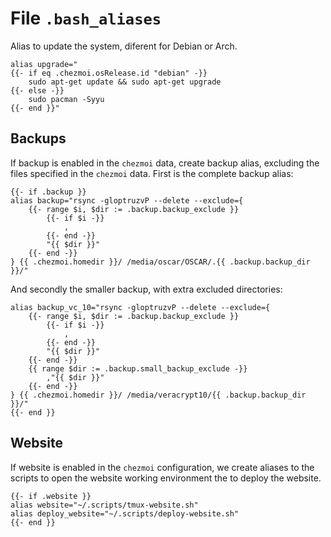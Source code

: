 # File `.bash_aliases`

Alias to update the system, diferent for Debian or Arch.
``` file dot_bash_aliases.tmpl
alias upgrade="
{{- if eq .chezmoi.osRelease.id "debian" -}}
	sudo apt-get update && sudo apt-get upgrade
{{- else -}}
	sudo pacman -Syyu
{{- end }}"
```

## Backups
If backup is enabled in the `chezmoi` data, create backup alias, excluding the files specified in the `chezmoi` data. First is the complete backup alias:
``` file dot_bash_aliases.tmpl
{{- if .backup }}
alias backup="rsync -gloptruzvP --delete --exclude={
	{{- range $i, $dir := .backup.backup_exclude }}
		{{- if $i -}}
			,
		{{- end -}}
		"{{ $dir }}"
	{{- end -}}
} {{ .chezmoi.homedir }}/ /media/oscar/OSCAR/.{{ .backup.backup_dir }}/"
```

And secondly the smaller backup, with extra excluded directories:
``` file dot_bash_aliases.tmpl
alias backup_vc_10="rsync -gloptruzvP --delete --exclude={
	{{- range $i, $dir := .backup.backup_exclude }}
		{{- if $i -}}
			,
		{{- end -}}
		"{{ $dir }}"
	{{- end -}}
	{{ range $dir := .backup.small_backup_exclude -}}
		,"{{ $dir }}"
	{{- end -}}
} {{ .chezmoi.homedir }}/ /media/veracrypt10/{{ .backup.backup_dir }}/"
{{- end }}
```

## Website
If website is enabled in the `chezmoi` configuration, we create aliases to the scripts to open the website working environment the to deploy the website.
``` file dot_bash_aliases.tmpl
{{- if .website }}
alias website="~/.scripts/tmux-website.sh"
alias deploy_website="~/.scripts/deploy-website.sh"
{{- end }}
```
